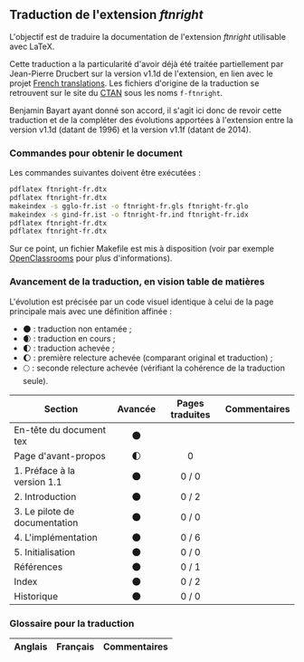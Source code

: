 ## Traduction de l'extension *ftnright*

L'objectif est de traduire la documentation de l'extension *ftnright* utilisable avec LaTeX. 

Cette traduction a la particularité d'avoir déjà été traitée partiellement par Jean-Pierre Drucbert sur la version v1.1d de l'extension, en lien avec le projet [French translations](https://www.ctan.org/pkg/french-translations). Les fichiers d'origine de la traduction se retrouvent sur le site du [CTAN](https://www.ctan.org/tex-archive/info/french-translations/macros/latex/required/tools) sous les noms `f-ftnright`.

Benjamin Bayart ayant donné son accord, il s'agit ici donc de revoir cette traduction et de la compléter des évolutions apportées à l'extension entre la version v1.1d (datant de 1996) et la version v1.1f (datant de 2014).


### Commandes pour obtenir le document

Les commandes suivantes doivent être exécutées :

```bash
pdflatex ftnright-fr.dtx
pdflatex ftnright-fr.dtx
makeindex -s gglo-fr.ist -o ftnright-fr.gls ftnright-fr.glo
makeindex -s gind-fr.ist -o ftnright-fr.ind ftnright-fr.idx
pdflatex ftnright-fr.dtx
pdflatex ftnright-fr.dtx
```

Sur ce point, un fichier Makefile est mis à disposition (voir par exemple [OpenClassrooms](https://openclassrooms.com/courses/compilez-sous-gnu-linux#/id/r-1130480) pour plus d'informations).


### Avancement de la traduction, en vision table de matières

L'évolution est précisée par un code visuel identique à celui de la page principale mais avec une définition affinée :

- :new_moon: : traduction non entamée ;
- :waxing_crescent_moon: : traduction en cours ;
- :first_quarter_moon: : traduction achevée ;
- :waxing_gibbous_moon: : première relecture achevée (comparant original et traduction) ; 
- :full_moon: : seconde relecture achevée (vérifiant la cohérence de la traduction seule).

Section                       | Avancée                | Pages traduites | Commentaires 
----------------------------- | :--------------------: | :-------------: | -------------------------
En-tête du document tex       | :new_moon:             |                 |
Page d'avant-propos           | :first_quarter_moon:   | 0               | 
1. Préface à la version 1.1   | :new_moon:             | 0 / 0           |
2. Introduction               | :new_moon:             | 0 / 2           |
3. Le pilote de documentation | :new_moon:             | 0 / 0           |
4. L'implémentation           | :new_moon:             | 0 / 6           |
5. Initialisation             | :new_moon:             | 0 / 0           |
Références                    | :new_moon:             | 0 / 1           |
Index                         | :new_moon:             | 0 / 2           |
Historique                    | :new_moon:             | 0 / 0           |


### Glossaire pour la traduction

Anglais                | Français                                       | Commentaires 
---------------------- | ---------------------------------------------- | -------------------------------
